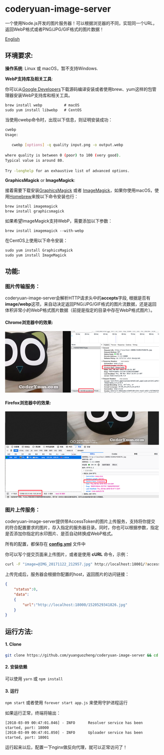 # coderyuan-image-server

一个使用Node.js开发的图片服务器！可以根据浏览器的不同，实现同一个URL，返回WebP格式或者PNG/JPG/GIF格式的图片数据！

[English](README.md)

## 环境要求:

**操作系统**: Linux 或 macOS，暂不支持Windows.

**WebP支持库及相关工具**: 

你可以从[Google Developers](https://developers.google.com/speed/webp/)下载源码编译安装或者使用brew、yum这样的包管理器安装WebP支持库和相关工具。

    brew install webp          # macOS
    sudo yum install libwebp   # CentOS

当使用cwebp命令时，出现以下信息，则证明安装成功：

```bash
cwebp
Usage:

   cwebp [options] -q quality input.png -o output.webp

where quality is between 0 (poor) to 100 (very good).
Typical value is around 80.

Try -longhelp for an exhaustive list of advanced options.
```

**GraphicsMagick** or **ImageMagick**:

接着需要下载安装[GraphicsMagick](http://www.graphicsmagick.org/) 或者 [ImageMagick](http://www.imagemagick.org/)，如果你使用macOS，使用[Homebrew](http://mxcl.github.io/homebrew/)来按以下命令安装也行：

    brew install imagemagick
    brew install graphicsmagick

如果希望ImageMagick支持WebP，需要添加以下参数：

    brew install imagemagick --with-webp

在CentOS上使用以下命令安装：
   
    sudo yum install GraphicsMagick
    sudo yum install ImageMagick

## 功能:

### 图片传输服务：

coderyuan-image-server会解析HTTP请求头中的**accepts**字段, 根据是否有**image/webp**这项，来自动决定返回PNG/JPG/GIF格式的图片流数据，还是返回体积非常小的WebP格式图片数据（前提是指定的目录中存在WebP格式图片）。

#### Chrome浏览器中的效果:

![](art/chrome.png)

#### Firefox浏览器中的效果:

![](art/firefox.png)


### 图片上传服务：

coderyuan-image-server提供带AccessToken的图片上传服务，支持将你提交的符合配置要求的图片，存入指定的服务器目录。同时，你也可以根据参数，指定是否添加你指定的水印图片、是否自动转换成WebP格式。

所有的配置，都保存在 **[config.yml](config.yml)** 文件中

你可以写个提交页面来上传图片，或者是使用 **cURL** 命令，示例： 
```bash
curl -F "image=@IMG_20171122_212957.jpg" http://localhost:18001/?accessToken=000&nomark=0   # 设置nomark=1（默认0）代表不添加水印
```
上传完成后，服务器会根据你配置的host，返回图片的访问链接：
````json
{
    "status":0,
    "data":
    {
        "url":"http://localhost:18000/1520529341826.jpg"
    }
}
````

## 运行方法:

#### 1. Clone

```bash
git clone https://github.com/yuanguozheng/coderyuan-image-server && cd coderyuan-image-server
```

#### 2. 安装依赖

可以使用 ```yarn``` 或 ```npm install```

#### 3. 运行

```npm start``` 或者使用 ```forever start app.js``` 来使用守护进程运行


如果运行正常，终端将输出：

```
[2018-03-09 00:47:01.046] - INFO	  Resolver service has been started, port: 18000
[2018-03-09 00:47:01.050] - INFO	  Uploader service has been started, port: 18001
```

运行起来以后，配置一下nginx做反向代理，就可以正常访问了！